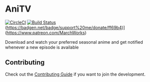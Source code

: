 # AniTV

[![CircleCI](https://circleci.com/gh/MarchWorks/AniTV.svg?style=shield)](https://circleci.com/gh/MarchWorks/AniTV)
[![Build Status](https://dev.azure.com/i-bn/AniTV/_apis/build/status/MarchWorks.AniTV?branchName=master)](https://dev.azure.com/i-bn/AniTV/_build/latest?definitionId=1&branchName=master)
(https://badgen.net/badge/support%20me/donate/ff69b4)](https://www.patreon.com/MarchWorks)

Download and watch your preferred seasonal anime and get notified whenever a new episode is available

## Contributing

Check out the [Contributing Guide](./CONTRIBUTING.md) if you want to join the development.
